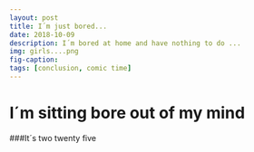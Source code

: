```yaml
---
layout: post
title: I´m just bored...
date: 2018-10-09
description: I´m bored at home and have nothing to do ...
img: girls....png
fig-caption: 
tags: [conclusion, comic time]
---
```


# I´m sitting bore out of my mind
###It´s two twenty five
